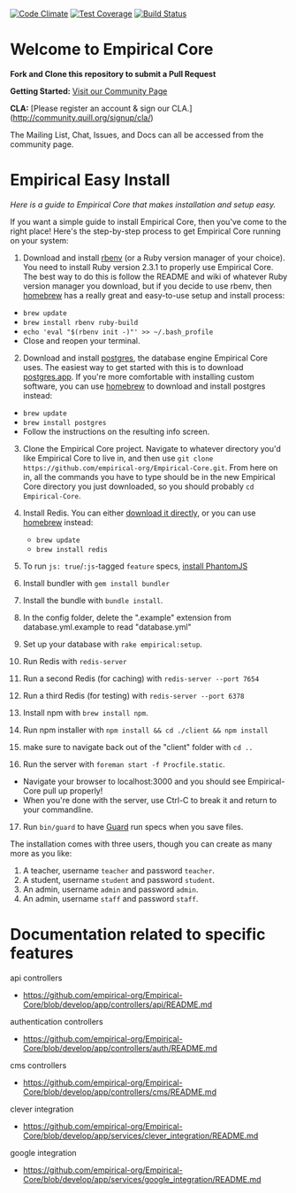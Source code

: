 [![Code Climate](https://codeclimate.com/github/empirical-org/Empirical-Core/badges/gpa.svg)](https://codeclimate.com/github/empirical-org/Empirical-Core) [![Test Coverage](https://codeclimate.com/github/empirical-org/Empirical-Core/badges/coverage.svg)](https://codeclimate.com/github/empirical-org/Empirical-Core/coverage) [![Build Status](https://travis-ci.org/empirical-org/Empirical-Core.svg)](https://travis-ci.org/empirical-org/Empirical-Core)

# Welcome to Empirical Core

**Fork and Clone this repository to submit a Pull Request**

**Getting Started:** [Visit our Community Page](http://community.quill.org/teams/quill-lms/)

**CLA:** [Please register an account & sign our CLA.] (http://community.quill.org/signup/cla/)

The Mailing List, Chat, Issues, and Docs can all be accessed from the community page.

# Empirical Easy Install

*Here is a guide to Empirical Core that makes installation and setup easy.*

If you want a simple guide to install Empirical Core, then you've come to the right place! Here's the step-by-step process to get Empirical Core running on your system:

1. Download and install [rbenv](https://github.com/sstephenson/rbenv) (or a Ruby version manager of your choice). You need to install Ruby version 2.3.1 to properly use Empirical Core. The best way to do this is follow the README and wiki of whatever Ruby version manager you download, but if you decide to use rbenv, then [homebrew](http://brew.sh/) has a really great and easy-to-use setup and install process:
  - ```brew update```
  - ```brew install rbenv ruby-build```
  - ```echo 'eval "$(rbenv init -)"' >> ~/.bash_profile```
  - Close and reopen your terminal.

2. Download and install [postgres](http://www.postgresql.org/), the database engine Empirical Core uses. The easiest way to get started with this is to download [postgres.app](http://postgresapp.com/). If you're more comfortable with installing custom software, you can use [homebrew](http://brew.sh/) to download and install postgres instead:
  - ```brew update```
  - ```brew install postgres```
  - Follow the instructions on the resulting info screen.

3. Clone the Empirical Core project. Navigate to whatever directory you'd like Empirical Core to live in, and then use `git clone https://github.com/empirical-org/Empirical-Core.git`. From here on in, all the commands you have to type should be in the new Empirical Core directory you just downloaded, so you should probably `cd Empirical-Core`.

4. Install Redis. You can either [download it directly](http://redis.io/download), or you can use [homebrew](http://brew.sh/) instead:
	- ```brew update```
	- ```brew install redis```

5. To run `js: true`/`:js`-tagged `feature` specs, [install PhantomJS](https://github.com/teampoltergeist/poltergeist#installing-phantomjs)

6. Install bundler with `gem install bundler`

7. Install the bundle with `bundle install`.

8. In the config folder, delete the ".example" extension from database.yml.example to read "database.yml"

9. Set up your database with `rake empirical:setup`.

10. Run Redis with ```redis-server```

11. Run a second Redis (for caching) with ```redis-server --port 7654```

12. Run a third Redis (for testing) with ```redis-server --port 6378```

13. Install npm with `brew install npm`.

14. Run npm installer with ```npm install && cd ./client && npm install```

15. make sure to navigate back out of the "client" folder with `cd ..`

16. Run the server with `foreman start -f Procfile.static`.
 - Navigate your browser to localhost:3000 and you should see Empirical-Core pull up properly!
 - When you're done with the server, use Ctrl-C to break it and return to your commandline.

17. Run `bin/guard` to have [Guard](https://github.com/guard/guard-rspec) run
    specs when you save files.

The installation comes with three users, though you can create as many more as you like:

1. A teacher, username `teacher` and password `teacher`.
2. A student, username `student` and password `student`.
3. An admin, username `admin` and password `admin`.
4. An admin, username `staff` and password `staff`.


# Documentation related to specific features

api controllers
* https://github.com/empirical-org/Empirical-Core/blob/develop/app/controllers/api/README.md

authentication controllers
* https://github.com/empirical-org/Empirical-Core/blob/develop/app/controllers/auth/README.md

cms controllers
* https://github.com/empirical-org/Empirical-Core/blob/develop/app/controllers/cms/README.md

clever integration
* https://github.com/empirical-org/Empirical-Core/blob/develop/app/services/clever_integration/README.md

google integration
* https://github.com/empirical-org/Empirical-Core/blob/develop/app/services/google_integration/README.md
